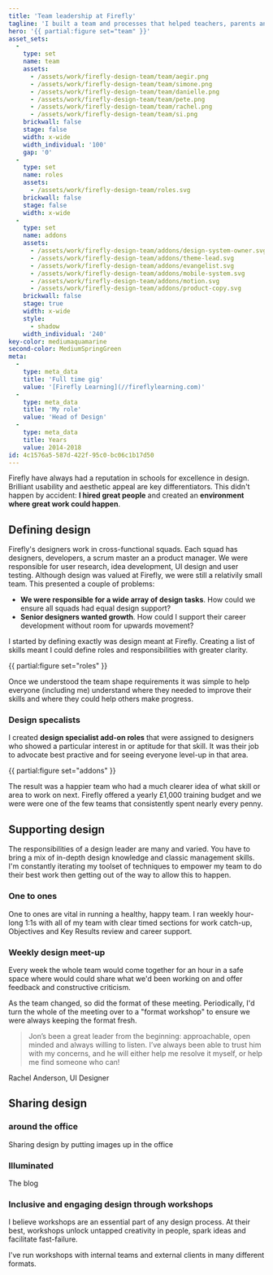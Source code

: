 ```yaml
---
title: 'Team leadership at Firefly'
tagline: 'I built a team and processes that helped teachers, parents and students all over the world.'
hero: '{{ partial:figure set="team" }}'
asset_sets:
  -
    type: set
    name: team
    assets:
      - /assets/work/firefly-design-team/team/aegir.png
      - /assets/work/firefly-design-team/team/simone.png
      - /assets/work/firefly-design-team/team/danielle.png
      - /assets/work/firefly-design-team/team/pete.png
      - /assets/work/firefly-design-team/team/rachel.png
      - /assets/work/firefly-design-team/team/si.png
    brickwall: false
    stage: false
    width: x-wide
    width_individual: '100'
    gap: '0'
  -
    type: set
    name: roles
    assets:
      - /assets/work/firefly-design-team/roles.svg
    brickwall: false
    stage: false
    width: x-wide
  -
    type: set
    name: addons
    assets:
      - /assets/work/firefly-design-team/addons/design-system-owner.svg
      - /assets/work/firefly-design-team/addons/theme-lead.svg
      - /assets/work/firefly-design-team/addons/evangelist.svg
      - /assets/work/firefly-design-team/addons/mobile-system.svg
      - /assets/work/firefly-design-team/addons/motion.svg
      - /assets/work/firefly-design-team/addons/product-copy.svg
    brickwall: false
    stage: true
    width: x-wide
    style:
      - shadow
    width_individual: '240'
key-color: mediumaquamarine
second-color: MediumSpringGreen
meta:
  -
    type: meta_data
    title: 'Full time gig'
    value: '[Firefly Learning](//fireflylearning.com)'
  -
    type: meta_data
    title: 'My role'
    value: 'Head of Design'
  -
    type: meta_data
    title: Years
    value: 2014-2018
id: 4c1576a5-587d-422f-95c0-bc06c1b17d50
---
```

Firefly have always had a reputation in schools for excellence in design. Brilliant usability and aesthetic appeal are key differentiators. This didn't happen by accident: **I hired great people** and created an **environment where great work could happen**.


## Defining design

Firefly's designers work in cross-functional squads. Each squad has designers, developers, a scrum master an a product manager. We were responsible for user research, idea development, UI design and user testing. Although design was valued at Firefly, we were still a relativily small team. This presented a couple of problems:

* **We were responsible for a wide array of design tasks**. How could we ensure all squads had equal design support?
* **Senior designers wanted growth**. How could I support their career development without room for upwards movement?

I started by defining exactly was design meant at Firefly. Creating a list of skills meant I could define roles and responsibilities with greater clarity.

{{ partial:figure set="roles" }}

Once we understood the team shape requirements it was simple to help everyone (including me) understand where they needed to improve their skills and where they could help others make progress.

### Design specalists

I created **design specialist add-on roles** that were assigned to designers who showed a particular interest in or aptitude for that skill. It was their job to advocate best practive and for seeing everyone level-up in that area.

{{ partial:figure set="addons" }}

The result was a happier team who had a much clearer idea of what skill or area to work on next. Firefly offered a yearly £1,000 training budget and we were were one of the few teams that consistently spent nearly every penny. 

## Supporting design

The responsibilities of a design leader are many and varied. You have to bring a mix of in-depth design knowledge and classic management skills. I'm constantly iterating my toolset of techniques to empower my team to do their best work then getting out of the way to allow this to happen.

### One to ones

One to ones are vital in running a healthy, happy team. I ran weekly hour-long 1:1s with all of my team with clear timed sections for work catch-up, Objectives and Key Results review and career support.

### Weekly design meet-up

Every week the whole team would come together for an hour in a safe space where would could share what we'd been working on and offer feedback and constructive criticism.

As the team changed, so did the format of these meeting. Periodically, I'd turn the whole of the meeting over to a "format workshop" to ensure we were always keeping the format fresh.

> Jon’s been a great leader from the beginning: approachable, open minded and always willing to listen. I’ve always been able to trust him with my concerns, and he will either help me resolve it myself, or help me find someone who can!

Rachel Anderson, UI Designer

## Sharing design

### around the office

Sharing design by putting images up in the office

### Illuminated

The blog

### Inclusive and engaging design through workshops

I believe workshops are an essential part of any design process. At their best, workshops unlock untapped creativity in people, spark ideas and facilitate fast-failure.

I've run workshops with internal teams and external clients in many different formats.